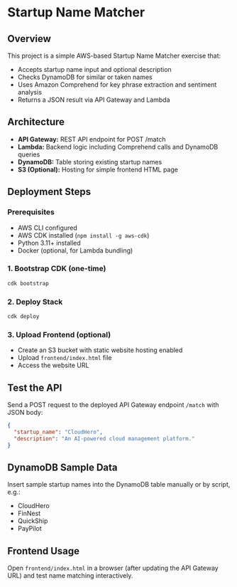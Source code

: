 # Startup Name Matcher

## Overview
This project is a simple AWS-based Startup Name Matcher exercise that:
- Accepts startup name input and optional description
- Checks DynamoDB for similar or taken names
- Uses Amazon Comprehend for key phrase extraction and sentiment analysis
- Returns a JSON result via API Gateway and Lambda

## Architecture
- **API Gateway:** REST API endpoint for POST /match
- **Lambda:** Backend logic including Comprehend calls and DynamoDB queries
- **DynamoDB:** Table storing existing startup names
- **S3 (Optional):** Hosting for simple frontend HTML page

## Deployment Steps

### Prerequisites
- AWS CLI configured
- AWS CDK installed (`npm install -g aws-cdk`)
- Python 3.11+ installed
- Docker (optional, for Lambda bundling)

### 1. Bootstrap CDK (one-time)
```bash
cdk bootstrap
```

### 2. Deploy Stack
```bash
cdk deploy
```

### 3. Upload Frontend (optional)
- Create an S3 bucket with static website hosting enabled
- Upload `frontend/index.html` file
- Access the website URL

## Test the API

Send a POST request to the deployed API Gateway endpoint `/match` with JSON body:
```json
{
  "startup_name": "CloudHero",
  "description": "An AI-powered cloud management platform."
}
```

## DynamoDB Sample Data

Insert sample startup names into the DynamoDB table manually or by script, e.g.:
- CloudHero
- FinNest
- QuickShip
- PayPilot

## Frontend Usage

Open `frontend/index.html` in a browser (after updating the API Gateway URL) and test name matching interactively.

